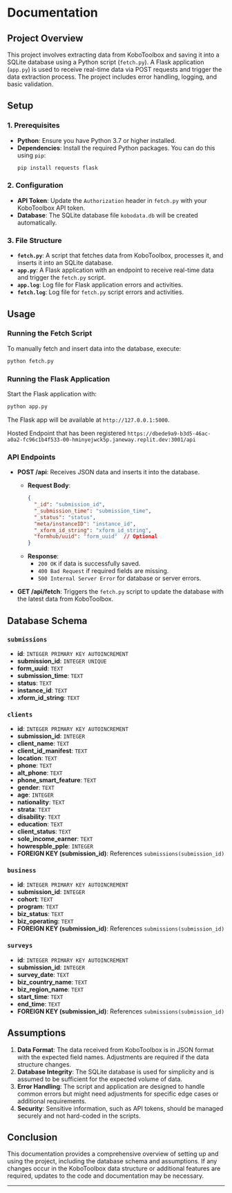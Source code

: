 
# Documentation

## Project Overview

This project involves extracting data from KoboToolbox and saving it into a SQLite database using a Python script (`fetch.py`). A Flask application (`app.py`) is used to receive real-time data via POST requests and trigger the data extraction process. The project includes error handling, logging, and basic validation.

## Setup

### 1. Prerequisites

- **Python**: Ensure you have Python 3.7 or higher installed.
- **Dependencies**: Install the required Python packages. You can do this using `pip`:
  ```bash
  pip install requests flask
  ```

### 2. Configuration

- **API Token**: Update the `Authorization` header in `fetch.py` with your KoboToolbox API token.
- **Database**: The SQLite database file `kobodata.db` will be created automatically.

### 3. File Structure

- **`fetch.py`**: A script that fetches data from KoboToolbox, processes it, and inserts it into an SQLite database.
- **`app.py`**: A Flask application with an endpoint to receive real-time data and trigger the `fetch.py` script.
- **`app.log`**: Log file for Flask application errors and activities.
- **`fetch.log`**: Log file for `fetch.py` script errors and activities.

## Usage

### Running the Fetch Script

To manually fetch and insert data into the database, execute:
```bash
python fetch.py
```

### Running the Flask Application

Start the Flask application with:
```bash
python app.py
```
The Flask app will be available at `http://127.0.0.1:5000`.

Hosted Endpoint that has been registered `https://dbede9a9-b3d5-46ac-a0a2-fc96c1b4f533-00-hminyejwck5p.janeway.replit.dev:3001/api`

### API Endpoints

- **POST /api**: Receives JSON data and inserts it into the database.
  - **Request Body**:
    ```json
    {
      "_id": "submission_id",
      "_submission_time": "submission_time",
      "_status": "status",
      "meta/instanceID": "instance_id",
      "_xform_id_string": "xform_id_string",
      "formhub/uuid": "form_uuid"  // Optional
    }
    ```
  - **Response**:
    - `200 OK` if data is successfully saved.
    - `400 Bad Request` if required fields are missing.
    - `500 Internal Server Error` for database or server errors.

- **GET /api/fetch**: Triggers the `fetch.py` script to update the database with the latest data from KoboToolbox.

## Database Schema

### `submissions`

- **id**: `INTEGER PRIMARY KEY AUTOINCREMENT`
- **submission_id**: `INTEGER UNIQUE`
- **form_uuid**: `TEXT`
- **submission_time**: `TEXT`
- **status**: `TEXT`
- **instance_id**: `TEXT`
- **xform_id_string**: `TEXT`

### `clients`

- **id**: `INTEGER PRIMARY KEY AUTOINCREMENT`
- **submission_id**: `INTEGER`
- **client_name**: `TEXT`
- **client_id_manifest**: `TEXT`
- **location**: `TEXT`
- **phone**: `TEXT`
- **alt_phone**: `TEXT`
- **phone_smart_feature**: `TEXT`
- **gender**: `TEXT`
- **age**: `INTEGER`
- **nationality**: `TEXT`
- **strata**: `TEXT`
- **disability**: `TEXT`
- **education**: `TEXT`
- **client_status**: `TEXT`
- **sole_income_earner**: `TEXT`
- **howrespble_pple**: `INTEGER`
- **FOREIGN KEY (submission_id)**: References `submissions(submission_id)`

### `business`

- **id**: `INTEGER PRIMARY KEY AUTOINCREMENT`
- **submission_id**: `INTEGER`
- **cohort**: `TEXT`
- **program**: `TEXT`
- **biz_status**: `TEXT`
- **biz_operating**: `TEXT`
- **FOREIGN KEY (submission_id)**: References `submissions(submission_id)`

### `surveys`

- **id**: `INTEGER PRIMARY KEY AUTOINCREMENT`
- **submission_id**: `INTEGER`
- **survey_date**: `TEXT`
- **biz_country_name**: `TEXT`
- **biz_region_name**: `TEXT`
- **start_time**: `TEXT`
- **end_time**: `TEXT`
- **FOREIGN KEY (submission_id)**: References `submissions(submission_id)`

## Assumptions

1. **Data Format**: The data received from KoboToolbox is in JSON format with the expected field names. Adjustments are required if the data structure changes.
2. **Database Integrity**: The SQLite database is used for simplicity and is assumed to be sufficient for the expected volume of data.
3. **Error Handling**: The script and application are designed to handle common errors but might need adjustments for specific edge cases or additional requirements.
4. **Security**: Sensitive information, such as API tokens, should be managed securely and not hard-coded in the scripts.

## Conclusion

This documentation provides a comprehensive overview of setting up and using the project, including the database schema and assumptions. If any changes occur in the KoboToolbox data structure or additional features are required, updates to the code and documentation may be necessary.

--- 
